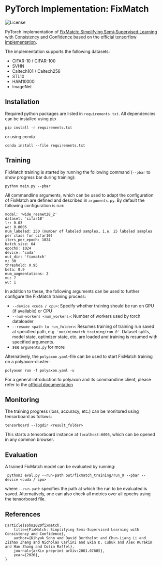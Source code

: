 # PyTorch Implementation: FixMatch
![License](https://img.shields.io/github/license/fbuchert/fixmatch-pytorch)

PyTorch implementation of [FixMatch: Simplifying Semi-Supervised Learning with Consistency and Confidence
](https://arxiv.org/abs/2001.07685) based on the [official tensorflow implementation](https://github.com/google-research/fixmatch).

The implementation supports the following datasets:
- CIFAR-10 / CIFAR-100
- SVHN
- Caltech101 / Caltech256
- STL10
- HAM10000
- ImageNet


## Installation
Required python packages are listed in `requirements.txt`. All dependencies can be installed using pip
```
pip install -r requirements.txt
```
or using conda 
```
conda install --file requirements.txt
```

## Training
FixMatch training is started by running the following command (`--pbar` to show progress bar during training):
```
python main.py --pbar
```
All commandline arguments, which can be used to adapt the configuration of FixMatch are defined and described in `arguments.py`.
By default the following configuration is run:
```
model: 'wide_resnet28_2'
dataset: 'cifar10'
lr: 0.03
wd: 0.0005
num_labeled: 250 (number of labeled samples, i.e. 25 labeled samples per class for cifar10)
iters_per_epoch: 1024
batch_size: 64
epochs: 1024
device: 'cuda'
out_dir: 'fixmatch'
m: 30
threshold: 0.95
beta: 0.9
num_augmentations: 2
mu: 7
wu: 1
```
In addition to these, the following arguments can be used to further configure the FixMatch training process:
* `--device <cuda / cpu>`: Specify whether training should be run on GPU (if available) or CPU
* `--num-workers <num_workers>`: Number of workers used by torch dataloader
* `--resume <path to run_folder>`: Resumes training of training run saved at specified path, e.g. `'out/mixmatch_training/run_0'`. Dataset splits, model state, optimizer state, etc.
  are loaded and training is resumed with specified arguments.
* see `arguments.py` for more
  

Alternatively, the `polyaxon.yaml`-file can be used to start FixMatch training on a polyaxon-cluster:
```
polyaxon run -f polyaxon.yaml -u
```
For a general introduction to polyaxon and its commandline client, please refer to the [official documentation](https://github.com/polyaxon/polyaxon) 
## Monitoring
The training progress (loss, accuracy, etc.) can be monitored using tensorboard as follows:
```
tensorboard --logdir <result_folder>
```
This starts a tensorboard instance at `localhost:6006`, which can be opened in any common browser.

## Evaluation
A trained FixMatch model can be evaluated by running:
```
 python3 eval.py --run-path out/fixmatch_training/run_0 --pbar --device <cuda / cpu>
```
where `--run-path` specifies the path at which the run to be evaluated is saved. Alternatively, one can also check all 
metrics over all epochs using the tensorboard file.

## References
```
@article{sohn2020fixmatch,
    title={FixMatch: Simplifying Semi-Supervised Learning with Consistency and Confidence},
    author={Kihyuk Sohn and David Berthelot and Chun-Liang Li and Zizhao Zhang and Nicholas Carlini and Ekin D. Cubuk and Alex Kurakin and Han Zhang and Colin Raffel},
    journal={arXiv preprint arXiv:2001.07685},
    year={2020},
}
```
